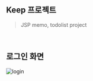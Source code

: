 ## Keep 프로젝트
> JSP memo, todolist project
</br>

로그인 화면
----------
![login](https://user-images.githubusercontent.com/59248999/87846004-9a5d9600-c907-11ea-8027-edde6d5014e3.png)



